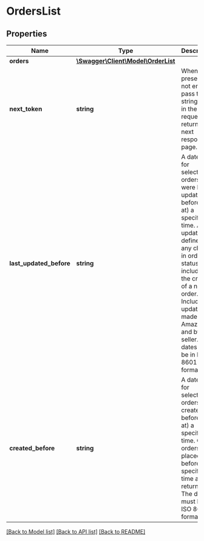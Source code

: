 # OrdersList

## Properties
Name | Type | Description | Notes
------------ | ------------- | ------------- | -------------
**orders** | [**\Swagger\Client\Model\OrderList**](OrderList.md) |  | 
**next_token** | **string** | When present and not empty, pass this string token in the next request to return the next response page. | [optional] 
**last_updated_before** | **string** | A date used for selecting orders that were last updated before (or at) a specified time. An update is defined as any change in order status, including the creation of a new order. Includes updates made by Amazon and by the seller. All dates must be in ISO 8601 format. | [optional] 
**created_before** | **string** | A date used for selecting orders created before (or at) a specified time. Only orders placed before the specified time are returned. The date must be in ISO 8601 format. | [optional] 

[[Back to Model list]](../README.md#documentation-for-models) [[Back to API list]](../README.md#documentation-for-api-endpoints) [[Back to README]](../README.md)


